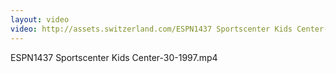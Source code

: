```yaml
---
layout: video
video: http://assets.switzerland.com/ESPN1437 Sportscenter Kids Center-30-1997.mp4
---
```

ESPN1437 Sportscenter Kids Center-30-1997.mp4

